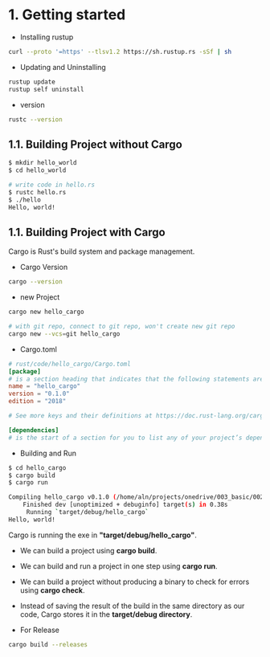 # 1. Getting started

- Installing rustup
```bash
curl --proto '=https' --tlsv1.2 https://sh.rustup.rs -sSf | sh
```

- Updating and Uninstalling
```bash
rustup update
rustup self uninstall
```

- version
```bash
rustc --version
```

## 1.1. Building Project without Cargo
```bash
$ mkdir hello_world
$ cd hello_world

# write code in hello.rs
$ rustc hello.rs
$ ./hello
Hello, world!
```

## 1.1. Building Project with Cargo

Cargo is Rust's build system and package management.

- Cargo Version
```bash
cargo --version
```

- new Project
```bash
cargo new hello_cargo

# with git repo, connect to git repo, won't create new git repo
cargo new --vcs=git hello_cargo
```

- Cargo.toml
```toml
# rust/code/hello_cargo/Cargo.toml
[package]
# is a section heading that indicates that the following statements are configuring a package. As we add more information to this file, we’ll add other sections.
name = "hello_cargo"
version = "0.1.0"
edition = "2018"

# See more keys and their definitions at https://doc.rust-lang.org/cargo/reference/manifest.html

[dependencies]
# is the start of a section for you to list any of your project’s dependencies.

```

- Building and Run
```bash
$ cd hello_cargo
$ cargo build
$ cargo run

Compiling hello_cargo v0.1.0 (/home/aln/projects/onedrive/003_basic/002_langs/langs/rust/code/hello_cargo)
    Finished dev [unoptimized + debuginfo] target(s) in 0.38s
     Running `target/debug/hello_cargo`
Hello, world!
```

Cargo is running the exe in **"target/debug/hello_cargo"**.

- We can build a project using **cargo build**.
- We can build and run a project in one step using **cargo run**.
- We can build a project without producing a binary to check for errors using **cargo check**.
- Instead of saving the result of the build in the same directory as our code, Cargo stores it in the **target/debug directory**.

- For Release
```bash
cargo build --releases
```

